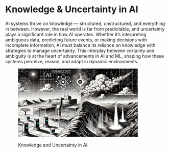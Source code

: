 # Knowledge & Uncertainty in AI

AI systems thrive on knowledge — structured, unstructured, and everything in between. However, the real world is far from predictable, and uncertainty plays a significant role in how AI operates. Whether it’s interpreting ambiguous data, predicting future events, or making decisions with incomplete information, AI must balance its reliance on knowledge with strategies to manage uncertainty. This interplay between certainty and ambiguity is at the heart of advancements in AI and ML, shaping how these systems perceive, reason, and adapt in dynamic environments.

<div align="left"><figure><img src="../../../.gitbook/assets/ai-knowledge-and-uncertainty-min.png" alt="" width="375"><figcaption><p>Knowledge and Uncertainty in AI</p></figcaption></figure></div>
